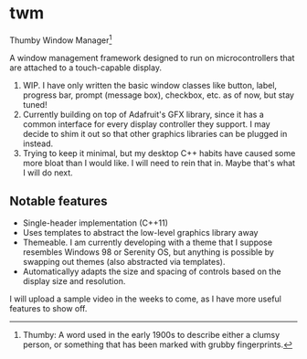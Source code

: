 # twm
Thumby Window Manager[^1]

A window management framework designed to run on microcontrollers that are attached to a touch-capable display.

1. WIP. I have only written the basic window classes like button, label, progress bar, prompt (message box), checkbox, etc. as of now, but stay tuned!
2. Currently building on top of Adafruit's GFX library, since it has a common interface for every display controller they support. I may decide to shim it out so that other graphics libraries can be plugged in instead.
3. Trying to keep it minimal, but my desktop C++ habits have caused some more bloat than I would like. I will need to rein that in. Maybe that's what I will do next.

## Notable features

- Single-header implementation (C++11)
- Uses templates to abstract the low-level graphics library away
- Themeable. I am currently developing with a theme that I suppose resembles Windows 98 or Serenity OS, but anything is possible by swapping out themes (also abstracted via templates).
- Automaticallyy adapts the size and spacing of controls based on the display size and resolution.

I will upload a sample video in the weeks to come, as I have more useful features to show off.

[^1]: Thumby: A word used in the early 1900s to describe either a clumsy person, or something that has been marked with grubby fingerprints.
